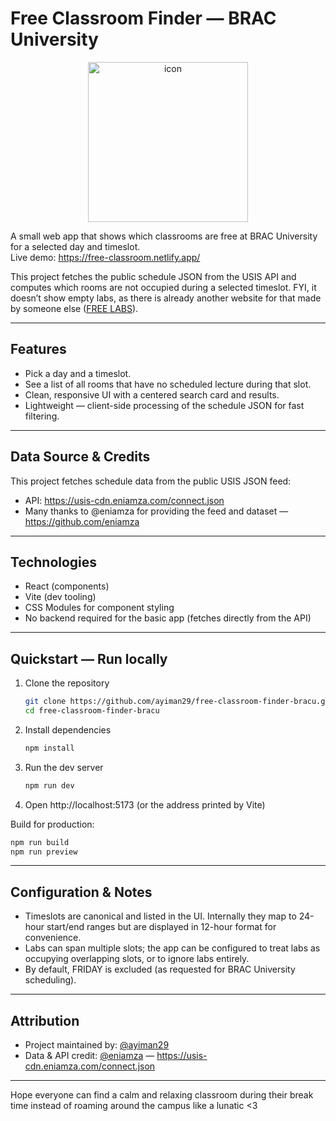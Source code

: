 # Free Classroom Finder — BRAC University
<p align="center">
  <img src="https://github.com/user-attachments/assets/4b3a7f8f-c58d-47e1-9f7b-2828a993146c" alt="icon" width="256">
</p>


A small web app that shows which classrooms are free at BRAC University for a selected day and timeslot.  
Live demo: https://free-classroom.netlify.app/

This project fetches the public schedule JSON from the USIS API and computes which rooms are not occupied during a selected timeslot. FYI, it doesn’t show empty labs, as there is already another website for that made by someone else ([FREE LABS](https://random.fluidpotata.com/lab.html)). 


---

## Features

- Pick a day and a timeslot.
- See a list of all rooms that have no scheduled lecture during that slot.
- Clean, responsive UI with a centered search card and results.
- Lightweight — client-side processing of the schedule JSON for fast filtering.

---

## Data Source & Credits

This project fetches schedule data from the public USIS JSON feed:

- API: https://usis-cdn.eniamza.com/connect.json  
- Many thanks to @eniamza for providing the feed and dataset — https://github.com/eniamza


---

## Technologies

- React (components)
- Vite (dev tooling)
- CSS Modules for component styling
- No backend required for the basic app (fetches directly from the API)

---

## Quickstart — Run locally

1. Clone the repository
   ```bash
   git clone https://github.com/ayiman29/free-classroom-finder-bracu.git
   cd free-classroom-finder-bracu
   ```

2. Install dependencies
   ```bash
   npm install
   ```

3. Run the dev server
   ```bash
   npm run dev
   ```

4. Open http://localhost:5173 (or the address printed by Vite)

Build for production:
```bash
npm run build
npm run preview
```


---

## Configuration & Notes

- Timeslots are canonical and listed in the UI. Internally they map to 24-hour start/end ranges but are displayed in 12-hour format for convenience.
- Labs can span multiple slots; the app can be configured to treat labs as occupying overlapping slots, or to ignore labs entirely.
- By default, FRIDAY is excluded (as requested for BRAC University scheduling).


---

## Attribution

- Project maintained by: [@ayiman29](https://github.com/ayiman29)
- Data & API credit: [@eniamza](https://github.com/eniamza) — https://usis-cdn.eniamza.com/connect.json

---

Hope everyone can find a calm and relaxing classroom during their break time instead of roaming around the campus like a lunatic <3
